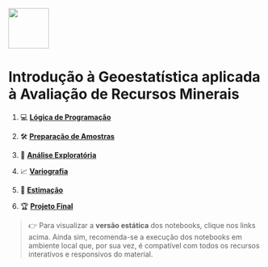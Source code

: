 <p align="left">
  <img src="https://logodownload.org/wp-content/uploads/2015/02/ufmg-logo-2.png" height="80"><br>
</p>

# Introdução à Geoestatística aplicada à Avaliação de Recursos Minerais

1. 💻 **[Lógica de Programação](https://fnaghetini.github.io/intro-to-geostats/1-logica_de_programacao.html)**

2. 🛠️ **[Preparação de Amostras](https://fnaghetini.github.io/intro-to-geostats/2-preparacao_de_amostras.html)**

3. 🔎 **[Análise Exploratória](https://fnaghetini.github.io/intro-to-geostats/3-analise_exploratoria.html)**

4. 📈 **[Variografia](https://fnaghetini.github.io/intro-to-geostats/4-variografia.html)**

5. 🎯 **[Estimação](https://fnaghetini.github.io/intro-to-geostats/5-estimacao.html)**

6. 🏆 **[Projeto Final](https://fnaghetini.github.io/intro-to-geostats/6-projeto_final.html)**

> 👉 Para visualizar a **versão estática** dos notebooks, clique nos links acima. Ainda sim, recomenda-se a execução dos notebooks em ambiente local que, por sua vez, é compatível com todos os recursos interativos e responsivos do material.
